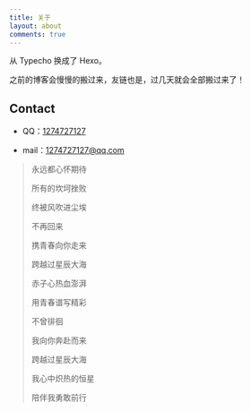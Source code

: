 ```yaml
---
title: 关于
layout: about
comments: true
---
```

从 Typecho 换成了 Hexo。

之前的博客会慢慢的搬过来，友链也是，过几天就会全部搬过来了！

## Contact

- QQ：[1274727127](tencent://message/?uin=1274727127)

- mail：[1274727127@qq.com](mailto:1274727127@qq.com)

>永远都心怀期待
>
>所有的坎坷挫败
>
>终被风吹进尘埃
>
>不再回来
>
>携青春向你走来
>
>跨越过星辰大海
>
>赤子心热血澎湃
>
>用青春谱写精彩
>
>不曾徘徊
>
>我向你奔赴而来
>
>跨越过星辰大海
>
>我心中炽热的恒星
>
>陪伴我勇敢前行